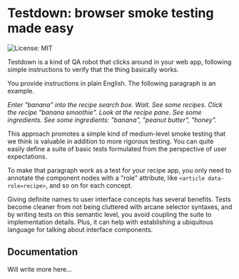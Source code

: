 # Testdown: browser smoke testing made easy

![License: MIT](https://img.shields.io/badge/license-MIT-lightgrey.svg)

Testdown is a kind of QA robot that clicks around in your web
app, following simple instructions to verify that the thing
basically works.

You provide instructions in plain English. The following paragraph is
an example.

*Enter "banana" into the recipe search box. Wait. See some
recipes. Click the recipe "banana smoothie". Look at the recipe
pane. See some ingredients. See some ingredients: "banana", "peanut
butter", "honey".*

This approach promotes a simple kind of medium-level smoke testing
that we think is valuable in addition to more rigorous testing.  You
can quite easily define a suite of basic tests formulated from the
perspective of user expectations.

To make that paragraph work as a test for your recipe app, you only
need to annotate the component nodes with a "role" attribute, like
`<article data-role=recipe>`, and so on for each concept.

Giving definite names to user interface concepts has several benefits.
Tests become cleaner from not being cluttered with arcane selector
syntaxes, and by writing tests on this semantic level, you avoid
coupling the suite to implementation details. Plus, it can help with
establishing a ubiquitous language for talking about interface
components.

## Documentation

Will write more here...

